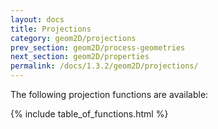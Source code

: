 ```yaml
---
layout: docs
title: Projections
category: geom2D/projections
prev_section: geom2D/process-geometries
next_section: geom2D/properties
permalink: /docs/1.3.2/geom2D/projections/
---
```


The following projection functions are available:

{% include table_of_functions.html %}

